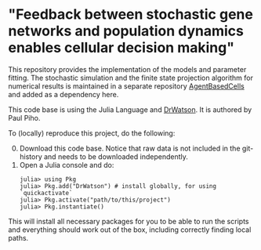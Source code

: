 # "Feedback between stochastic gene networks and population dynamics enables cellular decision making"

This repository provides the implementation of the models and parameter fitting.
The stochastic simulation and the finite state projection algorithm for numerical results is maintained in a separate
repository [AgentBasedCells](https://github.com/pihop/AgentBasedCells.jl) and added as a dependency here.

This code base is using the Julia Language and [DrWatson](https://juliadynamics.github.io/DrWatson.jl/stable/).
It is authored by Paul Piho.

To (locally) reproduce this project, do the following:

0. Download this code base. Notice that raw data is not included in the git-history and needs to be downloaded independently.
1. Open a Julia console and do:
   ```
   julia> using Pkg
   julia> Pkg.add("DrWatson") # install globally, for using `quickactivate`
   julia> Pkg.activate("path/to/this/project")
   julia> Pkg.instantiate()

This will install all necessary packages for you to be able to run the scripts and
everything should work out of the box, including correctly finding local paths.

 
